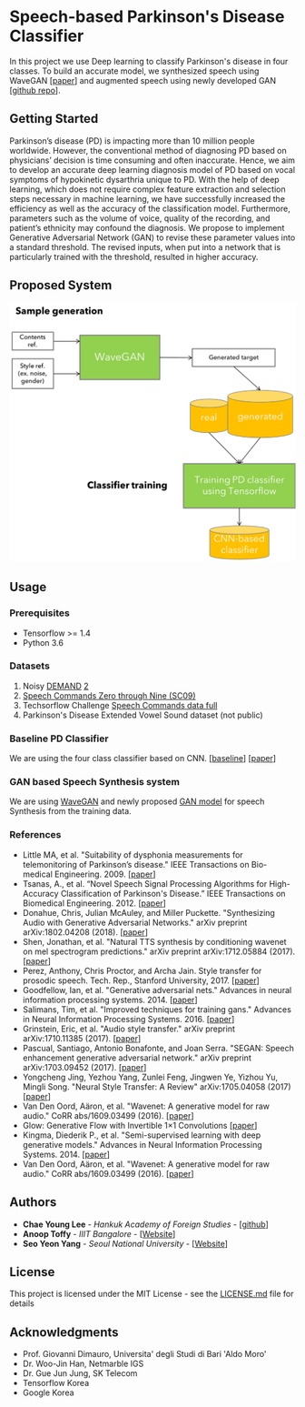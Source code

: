 # Speech-based Parkinson's Disease Classifier

In this project we use Deep learning to classify Parkinson's disease in four classes. To build an accurate model, we synthesized speech using WaveGAN [[paper](https://arxiv.org/abs/1802.04208)] and augmented speech using newly developed GAN [[github repo](https://github.com/anooptoffy/DLJeju2018CodeRepoASR)].

## Getting Started

Parkinson’s disease (PD) is impacting more than 10 million people worldwide. However, the conventional method of diagnosing PD based on physicians’ decision is time consuming and often inaccurate. Hence, we aim to develop an accurate deep learning diagnosis model of PD based on vocal symptoms of hypokinetic dysarthria unique to PD. With the help of deep learning, which does not require complex feature extraction and selection steps necessary in machine learning, we have successfully increased the efficiency as well as the accuracy of the classification model. Furthermore, parameters such as the volume of voice, quality of the recording, and patient’s ethnicity may confound the diagnosis. We propose to implement Generative Adversarial Network (GAN) to revise these parameter values into a standard threshold. The revised inputs, when put into a network that is particularly trained with the threshold, resulted in higher accuracy.

## Proposed System


<img src="images/architecture.png"/>

## Usage


### Prerequisites

* Tensorflow >= 1.4
* Python 3.6

### Datasets

1. Noisy [DEMAND](https://zenodo.org/record/1227121) [2](http://staff.ustc.edu.cn/~jundu/The%20team/yongxu/demo/115noises.html)
2. [Speech Commands Zero through Nine (SC09)](https://drive.google.com/open?id=1qRdAWmjfWwfWIu-Qk7u9KQKGINC52ZwB)
3. Techsorflow Challenge [Speech Commands data full](https://www.kaggle.com/c/tensorflow-speech-recognition-challenge/data)
4. Parkinson's Disease Extended Vowel Sound dataset (not public)

### Baseline PD Classifier

We are using the four class classifier based on CNN. [[baseline](https://www.tensorflow.org/tutorials/audio_recognition)] [[paper](https://www.isca-speech.org/archive/interspeech_2015/papers/i15_1478.pdf)]


### GAN based Speech Synthesis system

We are using [WaveGAN](https://github.com/chrisdonahue/wavegan) and newly proposed [GAN model](https://github.com/anooptoffy/DLJeju2018CodeRepoASR) for speech Synthesis from the training data.

### References

* Little MA, et al. "Suitability of dysphonia measurements for telemonitoring of Parkinson’s disease." IEEE Transactions on Bio-medical Engineering. 2009. [[paper](https://www.ncbi.nlm.nih.gov/pmc/articles/PMC3051371/pdf/nihms-118450.pdf)]
* Tsanas, A., et al. “Novel Speech Signal Processing Algorithms for High-Accuracy Classification of Parkinson's Disease.” IEEE Transactions on Biomedical Engineering. 2012. [[paper](https://research.aston.ac.uk/portal/files/3400339/Novel_speech_signal_processing_algorithms.pdf)]
* Donahue, Chris, Julian McAuley, and Miller Puckette. "Synthesizing Audio with Generative Adversarial Networks." arXiv preprint arXiv:1802.04208 (2018). [[paper](https://arxiv.org/abs/1802.04208)]
* Shen, Jonathan, et al. "Natural TTS synthesis by conditioning wavenet on mel spectrogram predictions." arXiv preprint arXiv:1712.05884 (2017). [[paper](https://arxiv.org/pdf/1712.05884.pdf)]
* Perez, Anthony, Chris Proctor, and Archa Jain. Style transfer for prosodic speech. Tech. Rep., Stanford University, 2017. [[paper](http://web.stanford.edu/class/cs224s/reports/Anthony_Perez.pdf)]
* Goodfellow, Ian, et al. "Generative adversarial nets." Advances in neural information processing systems. 2014. [[paper](https://arxiv.org/pdf/1406.2661.pdf)]
* Salimans, Tim, et al. "Improved techniques for training gans." Advances in Neural Information Processing Systems. 2016. [[paper](https://arxiv.org/pdf/1606.03498.pdf)]
* Grinstein, Eric, et al. "Audio style transfer." arXiv preprint arXiv:1710.11385 (2017). [[paper](https://arxiv.org/abs/1710.11385)]
* Pascual, Santiago, Antonio Bonafonte, and Joan Serra. "SEGAN: Speech enhancement generative adversarial network." arXiv preprint arXiv:1703.09452 (2017). [[paper](https://arxiv.org/pdf/1703.09452.pdf)]
* Yongcheng Jing, Yezhou Yang, Zunlei Feng, Jingwen Ye, Yizhou Yu, Mingli Song. "Neural Style Transfer: A Review" 	arXiv:1705.04058 (2017) [[paper](https://arxiv.org/abs/1705.04058v6)]
* Van Den Oord, Aäron, et al. "Wavenet: A generative model for raw audio." CoRR abs/1609.03499 (2016). [[paper](https://arxiv.org/abs/1609.03499)]
* Glow: Generative Flow with Invertible 1×1 Convolutions [[paper](https://d4mucfpksywv.cloudfront.net/research-covers/glow/paper/glow.pdf)]
* Kingma, Diederik P., et al. "Semi-supervised learning with deep generative models." Advances in Neural Information Processing Systems. 2014. [[paper](https://arxiv.org/abs/1406.5298)]
* Van Den Oord, Aäron, et al. "Wavenet: A generative model for raw audio." CoRR abs/1609.03499 (2016). [[paper](https://arxiv.org/abs/1609.03499)]


## Authors

* **Chae Young Lee** - *Hankuk Academy of Foreign Studies* - [[github](https://github.com/acheketa)]
* **Anoop Toffy** - *IIIT Bangalore* - [[Website](www.anooptoffy.com)]
* **Seo Yeon Yang** - *Seoul National University* - [[Website](http://howtowhy.wixsite.com/stellayang)]

## License

This project is licensed under the MIT License - see the [LICENSE.md](LICENSE.md) file for details

## Acknowledgments

* Prof. Giovanni Dimauro, Universita' degli Studi di Bari 'Aldo Moro'
* Dr. Woo-Jin Han, Netmarble IGS
* Dr. Gue Jun Jung, SK Telecom
* Tensorflow Korea
* Google Korea